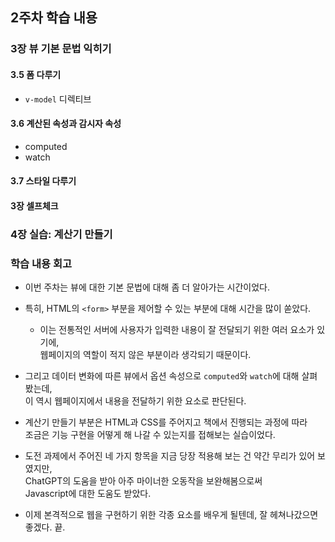 ## 2주차 학습 내용

### 3장 뷰 기본 문법 익히기

#### 3.5 폼 다루기
- `v-model` 디렉티브

#### 3.6 계산된 속성과 감시자 속성
- computed
- watch

#### 3.7 스타일 다루기

#### 3장 셀프체크

### 4장 실습: 계산기 만들기

### 학습 내용 회고

- 이번 주차는 뷰에 대한 기본 문법에 대해 좀 더 알아가는 시간이었다.  
- 특히, HTML의 `<form>` 부분을 제어할 수 있는 부분에 대해 시간을 많이 쏟았다.
  - 이는 전통적인 서버에 사용자가 입력한 내용이 잘 전달되기 위한 여러 요소가 있기에,  
    웹페이지의 역할이 적지 않은 부분이라 생각되기 때문이다.
- 그리고 데이터 변화에 따른 뷰에서 옵션 속성으로 `computed`와 `watch`에 대해 살펴봤는데,  
  이 역시 웹페이지에서 내용을 전달하기 위한 요소로 판단된다.
  
- 계산기 만들기 부분은 HTML과 CSS를 주어지고 책에서 진행되는 과정에 따라  
  조금은 기능 구현을 어떻게 해 나갈 수 있는지를 접해보는 실습이었다.
- 도전 과제에서 주어진 네 가지 항목을 지금 당장 적용해 보는 건 약간 무리가 있어 보였지만,  
  ChatGPT의 도움을 받아 아주 마이너한 오동작을 보완해봄으로써  
  Javascript에 대한 도움도 받았다.

- 이제 본격적으로 웹을 구현하기 위한 각종 요소를 배우게 될텐데, 잘 헤쳐나갔으면 좋겠다.  끝.
